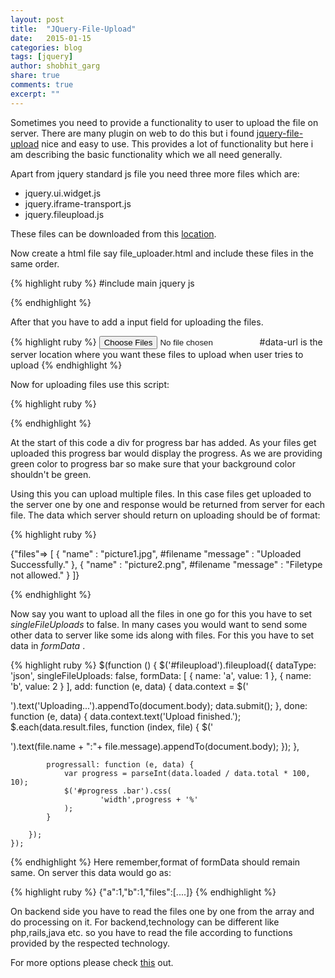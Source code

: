 ```yaml
---
layout: post
title:  "JQuery-File-Upload"
date:   2015-01-15
categories: blog
tags: [jquery] 
author: shobhit_garg
share: true
comments: true
excerpt: ""
---
```


Sometimes you need to provide a functionality to user to upload the file on server. There are many plugin on web to do this but i found [jquery-file-upload][jfu] nice and easy to use. This provides a lot of functionality but  here i am describing the basic functionality  which we all need generally.


Apart from jquery standard js file you need three more files which are:

* jquery.ui.widget.js
* jquery.iframe-transport.js
* jquery.fileupload.js

These files can be downloaded from this [location][link].

Now create a html file say file_uploader.html and include these files in the same order.

{% highlight ruby %}
#include main jquery js
<script src="/assets/shared/jquery.ui.widget.js"></script>
<script src="/assets/shared/jquery.iframe-transport.js"></script>
<script src="/assets/shared/jquery.fileupload.js"></script>
{% endhighlight %}

After that you have to add a input field for uploading the files.

{% highlight ruby %}
<input id="fileupload" type="file" name="files[]" data-url="/upload-file/" multiple>
#data-url is the server location where you want these files to upload when user tries to upload
{% endhighlight %}

Now for uploading files use this script:

{% highlight ruby %}
<div id="progress" style="position:absolute;width:100px;">
  <div class="bar" style="height:18px;background: green;width: 0%"></div>
</div>


<script>
$(function () {
        $('#fileupload').fileupload({
            dataType: 'json',
            add: function (e, data) {
                data.context = $('<p/>').text('Uploading...').appendTo(document.body);
                data.submit();
            },
            done: function (e, data) {
                data.context.text('Upload finished.');
                $.each(data.result.files, function (index, file) {
                    $('<p/>').text(file.name + ":"+ file.message).appendTo(document.body);
                });
            },

            progressall: function (e, data) {
                var progress = parseInt(data.loaded / data.total * 100, 10);
                $('#progress .bar').css(
                        'width',progress + '%'
                );
            }

        });
    });
</script>
{% endhighlight %}

At the start of this code a div for progress bar has added. As your files get uploaded this progress bar would display the progress. As we are providing green color to progress bar so make sure that your background color shouldn't be green.

Using this you can upload multiple files. In this case files get uploaded to the server one by one and response would be returned from server for each file. The data which server should return on uploading should be of format:

{% highlight ruby %}

{"files"=> [
        {
            "name" : "picture1.jpg", #filename
            "message" : "Uploaded Successfully."
        },
        {
            "name" : "picture2.png", #filename
            "message" : "Filetype not allowed."
        }
    ]}

{% endhighlight %}

Now say you want to upload all the files in one go for this you have to set _singleFileUploads_ to false. In many cases you would want to send some other data to server like some ids along with files. For this you have to set data in _formData_ .

{% highlight ruby %}
 $(function () {
        $('#fileupload').fileupload({
            dataType: 'json',
            singleFileUploads: false,
            formData: [
                {
                    name: 'a',
                    value: 1
                },
                {
                    name: 'b',
                    value: 2
                }
            ],
            add: function (e, data) {
                data.context = $('<p/>').text('Uploading...').appendTo(document.body);
                data.submit();
            },
            done: function (e, data) {
                data.context.text('Upload finished.');
                $.each(data.result.files, function (index, file) {
                    $('<p/>').text(file.name + ":"+ file.message).appendTo(document.body);
                });
            },

            progressall: function (e, data) {
                var progress = parseInt(data.loaded / data.total * 100, 10);
                $('#progress .bar').css(
                        'width',progress + '%'
                );
            }

        });
    });
{% endhighlight %}
Here remember,format of formData should remain same. On server this data would go as:

{% highlight ruby %}
{"a":1,"b":1,"files":[....]}
{% endhighlight %}

On backend side you have to read the files one by one from the array and do processing on it. For backend,technology can be different like php,rails,java etc. so you have to read the file according to functions provided by the respected technology.


For more options please check [this][options] out.

[jfu]: https://github.com/blueimp/jQuery-File-Upload
[link]: https://github.com/blueimp/jQuery-File-Upload/releases
[options]: https://github.com/blueimp/jQuery-File-Upload/wiki/Options
